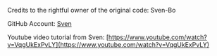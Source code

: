 Credits to the rightful owner of the original code: Sven-Bo

GitHub Account: [Sven](https://github.com/Sven-Bo)

Youtube video tutorial from Sven: [https://www.youtube.com/watch?v=VqgUkExPvLY](https://www.youtube.com/watch?v=VqgUkExPvLY)
